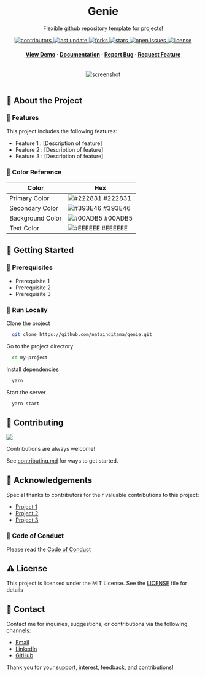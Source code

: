 <div align="center">

  <h1>Genie</h1>  
  <p>
    Flexible github repository template for projects! 
  </p>

<!-- Badges -->
<p>
  <a href="https://github.com/natainditama/genie/graphs/contributors">
    <img src="https://img.shields.io/github/contributors/natainditama/genie" alt="contributors" />
  </a>
  <a href="https://github.com/natainditama/genie">
    <img src="https://img.shields.io/github/last-commit/natainditama/genie" alt="last update" />
  </a>
  <a href="https://github.com/natainditama/genie/network/members">
    <img src="https://img.shields.io/github/forks/natainditama/genie" alt="forks" />
  </a>
  <a href="https://github.com/natainditama/genie/stargazers">
    <img src="https://img.shields.io/github/stars/natainditama/genie" alt="stars" />
  </a>
  <a href="https://github.com/natainditama/genie/issues/">
    <img src="https://img.shields.io/github/issues/natainditama/genie" alt="open issues" />
  </a>
  <a href="https://github.com/natainditama/genie/blob/master/LICENSE">
    <img src="https://img.shields.io/github/license/natainditama/genie.svg" alt="license" />
  </a>
</p>
   
<h4>
    <a href="https://github.com/natainditama/genie/">View Demo</a>
  <span> · </span>
    <a href="https://github.com/natainditama/genie">Documentation</a>
  <span> · </span>
    <a href="https://github.com/natainditama/genie/issues/">Report Bug</a>
  <span> · </span>
    <a href="https://github.com/natainditama/genie/issues/">Request Feature</a>
  </h4>
</div>

<br />  

<div align="center"> 
  <img src="https://placehold.co/1280x720?text=Your+Screenshot+here" alt="screenshot" />
</div>

<br />  

<!-- About the Project -->
## 📝 About the Project

<!-- Features -->
### 🌟 Features

This project includes the following features:

- Feature 1 : [Description of feature]
- Feature 2 : [Description of feature]
- Feature 3 : [Description of feature]

<!-- Color Reference -->
### 🎨 Color Reference

| Color             | Hex                                                                |
| ----------------- | ------------------------------------------------------------------ |
| Primary Color | ![#222831](https://via.placeholder.com/10/222831?text=+) #222831 |
| Secondary Color | ![#393E46](https://via.placeholder.com/10/393E46?text=+) #393E46 |
| Background Color | ![#00ADB5](https://via.placeholder.com/10/00ADB5?text=+) #00ADB5 |
| Text Color | ![#EEEEEE](https://via.placeholder.com/10/EEEEEE?text=+) #EEEEEE |

<!-- Getting Started -->
## 🚀 Getting Started

<!-- Prerequisites -->
### 🔧 Prerequisites

- Prerequisite 1
- Prerequisite 2
- Prerequisite 3

<!-- Run Locally -->
### 🏃 Run Locally

Clone the project

```bash
  git clone https://github.com/natainditama/genie.git
```

Go to the project directory

```bash
  cd my-project
```

Install dependencies

```bash
  yarn
```

Start the server

```bash
  yarn start
```

<!-- Contributing -->
## 👋 Contributing

<a href="https://github.com/natainditama/genie/graphs/contributors">
  <img src="https://contrib.rocks/image?repo=natainditama/genie" />
</a><br/>

Contributions are always welcome!

See [contributing.md](https://github.com/natainditama/genie/blob/main/.github/CONTRIBUTING.md) for ways to get started.

<!-- Acknowledgments -->
## 🙏 Acknowledgements

Special thanks to contributors for their valuable contributions to this project:

- [Project 1](https://project/)
- [Project 2](https://project/)
- [Project 3](https://project/)

<!-- Code of Conduct -->
### 📜 Code of Conduct

Please read the [Code of Conduct](https://github.com/natainditama/genie/blob/main/.github/CODE_OF_CONDUCT.md)

<!-- License -->
## ⚠️ License

This project is licensed under the MIT License. See the [LICENSE](https://github.com/natainditama/genie/blob/main/LICENSE) file for details

<!-- Contact -->
## 🤝 Contact

Contact me for inquiries, suggestions, or contributions via the following channels:

- [Email](mailto:natainditama.dev@gmail.com)
- [LinkedIn](https://www.linkedin.com/in/natainditama)
- [GitHub](https://github.com/natainditama)

Thank you for your support, interest, feedback, and contributions!
